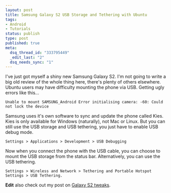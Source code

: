 ```yaml
--- 
layout: post
title: Samsung Galaxy S2 USB Storage and Tethering with Ubuntu
tags: 
- Android
- Tutorials
status: publish
type: post
published: true
meta: 
  dsq_thread_id: "333795449"
  _edit_last: "2"
  dsq_needs_sync: "1"
---
```

I've just got myself a shiny new Samsung Galaxy S2. I'm not going to write a big old review of the whole thing here, there's plenty of others elsewhere. Ubuntu users may have difficulty mounting the phone via USB. Getting ugly errors like this...

    Unable to mount SAMSUNG_Android Error initialising camera: -60: Could not lock the device

Samsung uses it's own software to sync and update the phone called Kies. Kies is only available for Windows (naturally), not Mac or Linux. But you can still use the USB storage and USB tethering, you just have to enable USB debug mode.

    Settings > Applications > Development > USB Debugging

Now when you connect the phone with the USB cable, you can choose to mount the USB storage from the status bar.
Alternatively, you can use the USB tethering.

    Settings > Wireless and Network > Tethering and Portable Hotspot Settings > USB Tethering.

<strong>Edit</strong> also check out my post on <a href="http://www.craig-russell.co.uk/samsung-galaxy-s2-tweaks/">Galaxy S2 tweaks</a>.
